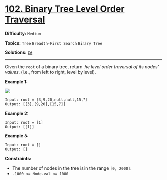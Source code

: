 # [102. Binary Tree Level Order Traversal](https://leetcode.com/problems/binary-tree-level-order-traversal/)

**Difficulty:** `Medium`

**Topics:** `Tree` `Breadth-First Search` `Binary Tree`

**Solutions:** [`C#`](../../src/csharp/challenges/Problems/BinaryTreeLevelOrderTraversal.cs)

---

Given the `root` of a binary tree, return *the level order traversal of its nodes' values*. (i.e., from left to right, level by level).

**Example 1:**

![](https://assets.leetcode.com/uploads/2021/02/19/tree1.jpg)

```
Input: root = [3,9,20,null,null,15,7]
Output: [[3],[9,20],[15,7]]
```

**Example 2:**

```
Input: root = [1]
Output: [[1]]
```

**Example 3:**

```
Input: root = []
Output: []
```

**Constraints:**

* The number of nodes in the tree is in the range `[0, 2000]`.
* `-1000 <= Node.val <= 1000`